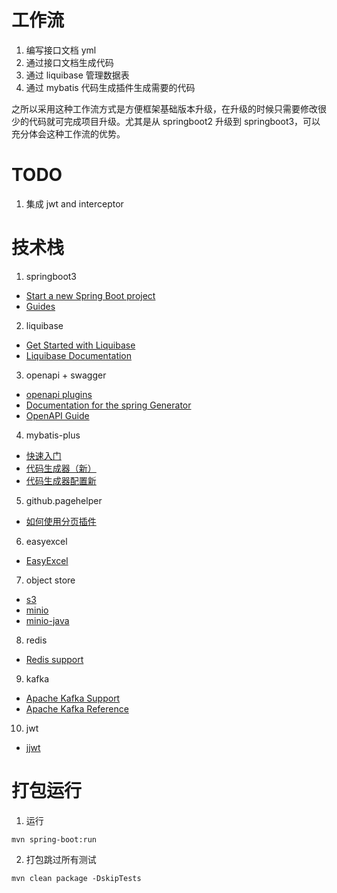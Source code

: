 # 工作流

1. 编写接口文档 yml
2. 通过接口文档生成代码
3. 通过 liquibase 管理数据表
4. 通过 mybatis 代码生成插件生成需要的代码

之所以采用这种工作流方式是方便框架基础版本升级，在升级的时候只需要修改很少的代码就可完成项目升级。尤其是从 springboot2 升级到 springboot3，可以充分体会这种工作流的优势。

# TODO
1. 集成 jwt and interceptor

# 技术栈
1. springboot3
* [Start a new Spring Boot project](https://spring.io/quickstart)
* [Guides](https://spring.io/guides)
2. liquibase
* [Get Started with Liquibase](https://docs.liquibase.com/start/home.html?_ga=2.35877216.1519204558.1680801849-302714384.1679928665)
* [Liquibase Documentation](https://docs.liquibase.com/start/home.html?_ga=2.35877216.1519204558.1680801849-302714384.1679928665)
3. openapi + swagger
* [openapi plugins](https://openapi-generator.tech/docs/plugins/)
* [Documentation for the spring Generator](https://openapi-generator.tech/docs/generators/spring)
* [OpenAPI Guide](https://swagger.io/docs/specification/about/)
4. mybatis-plus
* [快速入门](https://baomidou.com/pages/24112f/)
* [代码生成器（新）](https://baomidou.com/pages/779a6e/#%E5%BF%AB%E9%80%9F%E5%85%A5%E9%97%A8)
* [代码生成器配置新](https://baomidou.com/pages/981406/#%E6%95%B0%E6%8D%AE%E5%BA%93%E9%85%8D%E7%BD%AE-datasourceconfig)
5. github.pagehelper
* [如何使用分页插件](https://pagehelper.github.io/docs/howtouse/)
6. easyexcel
* [EasyExcel](https://easyexcel.opensource.alibaba.com/docs/current/)
7. object store
* [s3](https://docs.aws.amazon.com/AmazonS3/latest/userguide/Welcome.html)
* [minio](http://www.minio.org.cn/docs/minio/container/index.html)
* [minio-java](https://min.io/docs/minio/linux/developers/java/minio-java.html)
8. redis
* [Redis support](https://docs.spring.io/spring-data/redis/docs/current/reference/html/#redis:setup)
9. kafka
* [Apache Kafka Support](https://docs.spring.io/spring-boot/docs/current/reference/html/messaging.html#messaging.kafka)
* [Apache Kafka Reference](https://docs.spring.io/spring-kafka/docs/current/reference/html/#reference)
10. jwt
* [jjwt](https://github.com/jwtk/jjwt)

# 打包运行

1. 运行
```
mvn spring-boot:run
```

2. 打包跳过所有测试

```
mvn clean package -DskipTests
```